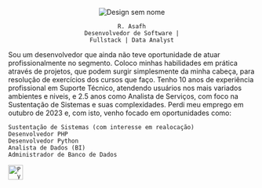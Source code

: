 <div align='center'>
  
  ![Design sem nome](https://github.com/rasafhdev/rasafhdev/assets/139464196/dbd4356b-4bd9-4971-8283-b9cb55c427c4)


  <code>R. Asafh</code></br>
  <code>Desenvolvedor de Software | Fullstack | Data Analyst</code>
</div>

Sou um desenvolvedor que ainda não teve oportunidade de atuar profissionalmente no segmento. Coloco minhas habilidades em prática através de projetos, que podem surgir simplesmente da minha cabeça, para resolução de exercícios dos cursos que faço. Tenho 10 anos de experiência profissional em Suporte Técnico, atendendo usuários nos mais variados ambientes e niveis, e 2.5 anos como Analista de Serviços, com foco na Sustentação de Sistemas e suas complexidades. Perdi meu emprego em outubro de 2023 e, com isto, venho focado em oportunidades como:

`Sustentação de Sistemas (com interesse em realocação)`</br>
`Desenvolvedor PHP`</br>
`Desenvolvedor Python`</br>
`Analista de Dados (BI)`</br>
`Administrador de Banco de Dados`</br>

<div >
	<code><img width="30" src="https://user-images.githubusercontent.com/25181517/183423507-c056a6f9-1ba8-4312-a350-19bcbc5a8697.png" alt="Python" title="Python"/></code>
</div>
